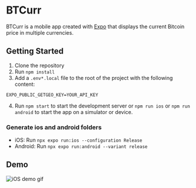 # BTCurr
BTCurr is a mobile app created with [Expo](https://github.com/expo/expo) that displays the current Bitcoin price in multiple currencies.
## Getting Started
1. Clone the repository
2. Run `npm install`
3. Add a `.env*.local` file to the root of the project with the following content:
```
EXPO_PUBLIC_GETGEO_KEY=YOUR_API_KEY
```
4. Run `npm start` to start the development server or `npm run ios` or `npm run android` to start the app on a simulator or device.
### Generate ios and android folders
 * iOS: Run `npx expo run:ios --configuration Release`
 * Android: Run `npx expo run:android --variant release`

## Demo
![iOS demo gif](https://github.com/BTCurr/demo/ios.gif)